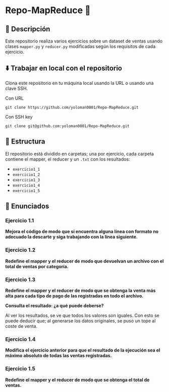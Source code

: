# Repo-MapReduce :elephant:

## :book: Descripción 

Este repositorio realiza varios ejercicios sobre un dataset de ventas usando clases `mapper.py` y `reducer.py` modificadas según los requisitos de cada ejercicio.

## :arrow_down: Trabajar en local con el repositorio

Clona este repositorio en tu máquina local usando la URL o usando una clave SSH.

Con URL
~~~
git clone https://github.com/yoloman0001/Repo-MapReduce.git
~~~

Con SSH key
~~~
git clone git@github.com:yoloman0001/Repo-MapReduce.git
~~~

## :open_file_folder: Estructura

El repositorio está dividido en carpetas; una por ejercicio, cada carpeta contiene el mapper, el reducer y un `.txt` con los resultados:
- `exercicio1_1`
- `exercicio1_2`
- `exercicio1_3`
- `exercicio1_4`
- `exercicio1_5`

## :speech_balloon: Enunciados

### Ejercicio 1.1

**Mejora el código de modo que si encuentra alguna línea con formato no adecuado la descarte y siga trabajando con la línea siguiente.**

### Ejercicio 1.2

**Redefine el mapper y el reducer de modo que devuelvan un archivo con el total de ventas por categoría.**

### Ejercicio 1.3

**Redefine el mapper y el reducer de modo que se obtenga la venta más alta para cada tipo de pago de las registradas en todo el archivo.**

**Consulta el resultado: ¿a qué puede deberse?**

Al ver los resultados, se ve que todos los valores son iguales. Con esto se puede deducir que; al generarse los datos originales, se puso un tope al coste de venta.

### Ejercicio 1.4

**Modifica el ejercicio anterior para que el resultado de la ejecución sea el máximo absoluto de todas las ventas registradas.**

### Ejercicio 1.5

**Redefine el mapper y el reducer de modo que se obtenga el total de ventas.**

